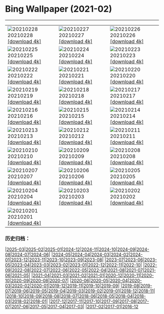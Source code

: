 # Bing Wallpaper (2021-02)
**************

<table><tr><td><img class="wallpaper" src="https://www.bing.com/th?id=OHR.BlueTitDaffs_ZH-CN3333224685_1920x1080.jpg" alt="20210228"> 20210228 <a href="https://www.bing.com/th?id=OHR.BlueTitDaffs_ZH-CN3333224685_UHD.jpg">[download 4k]</a></td><td><img class="wallpaper" src="https://www.bing.com/th?id=OHR.TurfHouse_ZH-CN3250210711_1920x1080.jpg" alt="20210227"> 20210227 <a href="https://www.bing.com/th?id=OHR.TurfHouse_ZH-CN3250210711_UHD.jpg">[download 4k]</a></td><td><img class="wallpaper" src="https://www.bing.com/th?id=OHR.SchneebergOchsenkopf_ZH-CN3115679592_1920x1080.jpg" alt="20210226"> 20210226 <a href="https://www.bing.com/th?id=OHR.SchneebergOchsenkopf_ZH-CN3115679592_UHD.jpg">[download 4k]</a></td></tr><tr><td><img class="wallpaper" src="https://www.bing.com/th?id=OHR.JinliStreet_ZH-CN3020276206_1920x1080.jpg" alt="20210225"> 20210225 <a href="https://www.bing.com/th?id=OHR.JinliStreet_ZH-CN3020276206_UHD.jpg">[download 4k]</a></td><td><img class="wallpaper" src="https://www.bing.com/th?id=OHR.Trevi_ZH-CN9831666780_1920x1080.jpg" alt="20210224"> 20210224 <a href="https://www.bing.com/th?id=OHR.Trevi_ZH-CN9831666780_UHD.jpg">[download 4k]</a></td><td><img class="wallpaper" src="https://www.bing.com/th?id=OHR.LeMorneBrabant_ZH-CN9699020288_1920x1080.jpg" alt="20210223"> 20210223 <a href="https://www.bing.com/th?id=OHR.LeMorneBrabant_ZH-CN9699020288_UHD.jpg">[download 4k]</a></td></tr><tr><td><img class="wallpaper" src="https://www.bing.com/th?id=OHR.DalmatianPelicans_ZH-CN9611080858_1920x1080.jpg" alt="20210222"> 20210222 <a href="https://www.bing.com/th?id=OHR.DalmatianPelicans_ZH-CN9611080858_UHD.jpg">[download 4k]</a></td><td><img class="wallpaper" src="https://www.bing.com/th?id=OHR.TheCobb_ZH-CN9310074102_1920x1080.jpg" alt="20210221"> 20210221 <a href="https://www.bing.com/th?id=OHR.TheCobb_ZH-CN9310074102_UHD.jpg">[download 4k]</a></td><td><img class="wallpaper" src="https://www.bing.com/th?id=OHR.Porto_ZH-CN9117852684_1920x1080.jpg" alt="20210220"> 20210220 <a href="https://www.bing.com/th?id=OHR.Porto_ZH-CN9117852684_UHD.jpg">[download 4k]</a></td></tr><tr><td><img class="wallpaper" src="https://www.bing.com/th?id=OHR.AABday_ZH-CN8551609592_1920x1080.jpg" alt="20210219"> 20210219 <a href="https://www.bing.com/th?id=OHR.AABday_ZH-CN8551609592_UHD.jpg">[download 4k]</a></td><td><img class="wallpaper" src="https://www.bing.com/th?id=OHR.Parrotfish_ZH-CN8442237302_1920x1080.jpg" alt="20210218"> 20210218 <a href="https://www.bing.com/th?id=OHR.Parrotfish_ZH-CN8442237302_UHD.jpg">[download 4k]</a></td><td><img class="wallpaper" src="https://www.bing.com/th?id=OHR.VerzascaValley_ZH-CN8308636990_1920x1080.jpg" alt="20210217"> 20210217 <a href="https://www.bing.com/th?id=OHR.VerzascaValley_ZH-CN8308636990_UHD.jpg">[download 4k]</a></td></tr><tr><td><img class="wallpaper" src="https://www.bing.com/th?id=OHR.PeritoMorenoArgentina_ZH-CN8205335022_1920x1080.jpg" alt="20210216"> 20210216 <a href="https://www.bing.com/th?id=OHR.PeritoMorenoArgentina_ZH-CN8205335022_UHD.jpg">[download 4k]</a></td><td><img class="wallpaper" src="https://www.bing.com/th?id=OHR.PurpleFlowers_ZH-CN7975901617_1920x1080.jpg" alt="20210215"> 20210215 <a href="https://www.bing.com/th?id=OHR.PurpleFlowers_ZH-CN7975901617_UHD.jpg">[download 4k]</a></td><td><img class="wallpaper" src="https://www.bing.com/th?id=OHR.OnkaparingaRiver_ZH-CN7750372049_1920x1080.jpg" alt="20210214"> 20210214 <a href="https://www.bing.com/th?id=OHR.OnkaparingaRiver_ZH-CN7750372049_UHD.jpg">[download 4k]</a></td></tr><tr><td><img class="wallpaper" src="https://www.bing.com/th?id=OHR.OceanHeart_ZH-CN2697021215_1920x1080.jpg" alt="20210213"> 20210213 <a href="https://www.bing.com/th?id=OHR.OceanHeart_ZH-CN2697021215_UHD.jpg">[download 4k]</a></td><td><img class="wallpaper" src="https://www.bing.com/th?id=OHR.BluebirdsEastern_ZH-CN2598458880_1920x1080.jpg" alt="20210212"> 20210212 <a href="https://www.bing.com/th?id=OHR.BluebirdsEastern_ZH-CN2598458880_UHD.jpg">[download 4k]</a></td><td><img class="wallpaper" src="https://www.bing.com/th?id=OHR.Lunarnewyear2021_ZH-CN4293313296_1920x1080.jpg" alt="20210211"> 20210211 <a href="https://www.bing.com/th?id=OHR.Lunarnewyear2021_ZH-CN4293313296_UHD.jpg">[download 4k]</a></td></tr><tr><td><img class="wallpaper" src="https://www.bing.com/th?id=OHR.Lunarnewyeareve2021_ZH-CN4947947831_1920x1080.jpg" alt="20210210"> 20210210 <a href="https://www.bing.com/th?id=OHR.Lunarnewyeareve2021_ZH-CN4947947831_UHD.jpg">[download 4k]</a></td><td><img class="wallpaper" src="https://www.bing.com/th?id=OHR.PenitentSnow_ZH-CN5304842520_1920x1080.jpg" alt="20210209"> 20210209 <a href="https://www.bing.com/th?id=OHR.PenitentSnow_ZH-CN5304842520_UHD.jpg">[download 4k]</a></td><td><img class="wallpaper" src="https://www.bing.com/th?id=OHR.MoonDogs_ZH-CN5201314184_1920x1080.jpg" alt="20210208"> 20210208 <a href="https://www.bing.com/th?id=OHR.MoonDogs_ZH-CN5201314184_UHD.jpg">[download 4k]</a></td></tr><tr><td><img class="wallpaper" src="https://www.bing.com/th?id=OHR.IceWalking_ZH-CN5122217505_1920x1080.jpg" alt="20210207"> 20210207 <a href="https://www.bing.com/th?id=OHR.IceWalking_ZH-CN5122217505_UHD.jpg">[download 4k]</a></td><td><img class="wallpaper" src="https://www.bing.com/th?id=OHR.SuperbOwl_ZH-CN5028336455_1920x1080.jpg" alt="20210206"> 20210206 <a href="https://www.bing.com/th?id=OHR.SuperbOwl_ZH-CN5028336455_UHD.jpg">[download 4k]</a></td><td><img class="wallpaper" src="https://www.bing.com/th?id=OHR.MountSefton_ZH-CN4956097627_1920x1080.jpg" alt="20210205"> 20210205 <a href="https://www.bing.com/th?id=OHR.MountSefton_ZH-CN4956097627_UHD.jpg">[download 4k]</a></td></tr><tr><td><img class="wallpaper" src="https://www.bing.com/th?id=OHR.TheWave_ZH-CN4856809836_1920x1080.jpg" alt="20210204"> 20210204 <a href="https://www.bing.com/th?id=OHR.TheWave_ZH-CN4856809836_UHD.jpg">[download 4k]</a></td><td><img class="wallpaper" src="https://www.bing.com/th?id=OHR.VosgesBioReserve_ZH-CN4762694302_1920x1080.jpg" alt="20210203"> 20210203 <a href="https://www.bing.com/th?id=OHR.VosgesBioReserve_ZH-CN4762694302_UHD.jpg">[download 4k]</a></td><td><img class="wallpaper" src="https://www.bing.com/th?id=OHR.MountNemrut_ZH-CN4681788604_1920x1080.jpg" alt="20210202"> 20210202 <a href="https://www.bing.com/th?id=OHR.MountNemrut_ZH-CN4681788604_UHD.jpg">[download 4k]</a></td></tr><tr><td><img class="wallpaper" src="https://www.bing.com/th?id=OHR.RainbowMarmot_ZH-CN4605973404_1920x1080.jpg" alt="20210201"> 20210201 <a href="https://www.bing.com/th?id=OHR.RainbowMarmot_ZH-CN4605973404_UHD.jpg">[download 4k]</a></td><td></td><td></td></tr></table>

### 历史归档：

|[2025-03](/../2025-03/2025-03.md)|[2025-02](/../2025-02/2025-02.md)|[2025-01](/../2025-01/2025-01.md)|[2024-12](/../2024-12/2024-12.md)|[2024-11](/../2024-11/2024-11.md)|[2024-10](/../2024-10/2024-10.md)|[2024-09](/../2024-09/2024-09.md)|[2024-08](/../2024-08/2024-08.md)|[2024-07](/../2024-07/2024-07.md)|[2024-06](/../2024-06/2024-06.md)|
|[2024-05](/../2024-05/2024-05.md)|[2024-04](/../2024-04/2024-04.md)|[2024-03](/../2024-03/2024-03.md)|[2024-02](/../2024-02/2024-02.md)|[2024-01](/../2024-01/2024-01.md)|[2023-12](/../2023-12/2023-12.md)|[2023-11](/../2023-11/2023-11.md)|[2023-10](/../2023-10/2023-10.md)|[2023-09](/../2023-09/2023-09.md)|[2023-08](/../2023-08/2023-08.md)|
|[2023-07](/../2023-07/2023-07.md)|[2023-06](/../2023-06/2023-06.md)|[2023-05](/../2023-05/2023-05.md)|[2023-04](/../2023-04/2023-04.md)|[2023-03](/../2023-03/2023-03.md)|[2023-02](/../2023-02/2023-02.md)|[2023-01](/../2023-01/2023-01.md)|[2022-12](/../2022-12/2022-12.md)|[2022-11](/../2022-11/2022-11.md)|[2022-10](/../2022-10/2022-10.md)|
|[2022-09](/../2022-09/2022-09.md)|[2022-08](/../2022-08/2022-08.md)|[2022-07](/../2022-07/2022-07.md)|[2022-06](/../2022-06/2022-06.md)|[2022-05](/../2022-05/2022-05.md)|[2022-04](/../2022-04/2022-04.md)|[2021-08](/../2021-08/2021-08.md)|[2021-07](/../2021-07/2021-07.md)|[2021-06](/../2021-06/2021-06.md)|[2021-05](/../2021-05/2021-05.md)|
|[2021-04](/../2021-04/2021-04.md)|[2021-03](/../2021-03/2021-03.md)|[2021-02](/2021-02.md)|[2021-01](/../2021-01/2021-01.md)|[2020-12](/../2020-12/2020-12.md)|[2020-11](/../2020-11/2020-11.md)|[2020-10](/../2020-10/2020-10.md)|[2020-09](/../2020-09/2020-09.md)|[2020-08](/../2020-08/2020-08.md)|[2020-07](/../2020-07/2020-07.md)|
|[2020-06](/../2020-06/2020-06.md)|[2020-05](/../2020-05/2020-05.md)|[2020-04](/../2020-04/2020-04.md)|[2020-03](/../2020-03/2020-03.md)|[2020-02](/../2020-02/2020-02.md)|[2020-01](/../2020-01/2020-01.md)|[2019-12](/../2019-12/2019-12.md)|[2019-11](/../2019-11/2019-11.md)|[2019-10](/../2019-10/2019-10.md)|[2019-09](/../2019-09/2019-09.md)|
|[2019-08](/../2019-08/2019-08.md)|[2019-07](/../2019-07/2019-07.md)|[2019-06](/../2019-06/2019-06.md)|[2019-05](/../2019-05/2019-05.md)|[2019-04](/../2019-04/2019-04.md)|[2019-03](/../2019-03/2019-03.md)|[2019-02](/../2019-02/2019-02.md)|[2019-01](/../2019-01/2019-01.md)|[2018-12](/../2018-12/2018-12.md)|[2018-11](/../2018-11/2018-11.md)|
|[2018-10](/../2018-10/2018-10.md)|[2018-09](/../2018-09/2018-09.md)|[2018-08](/../2018-08/2018-08.md)|[2018-07](/../2018-07/2018-07.md)|[2018-06](/../2018-06/2018-06.md)|[2018-05](/../2018-05/2018-05.md)|[2018-04](/../2018-04/2018-04.md)|[2018-03](/../2018-03/2018-03.md)|[2018-02](/../2018-02/2018-02.md)|[2018-01](/../2018-01/2018-01.md)|
|[2017-12](/../2017-12/2017-12.md)|[2017-11](/../2017-11/2017-11.md)|[2017-10](/../2017-10/2017-10.md)|[2017-09](/../2017-09/2017-09.md)|[2017-08](/../2017-08/2017-08.md)|[2017-07](/../2017-07/2017-07.md)|[2017-06](/../2017-06/2017-06.md)|[2017-05](/../2017-05/2017-05.md)|[2017-04](/../2017-04/2017-04.md)|[2017-03](/../2017-03/2017-03.md)|
|[2017-02](/../2017-02/2017-02.md)|[2017-01](/../2017-01/2017-01.md)|[2016-12](/../2016-12/2016-12.md)